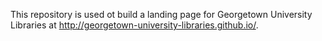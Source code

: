 This repository is used ot build a landing page for Georgetown University Libraries at http://georgetown-university-libraries.github.io/.
